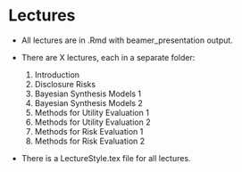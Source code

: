 # Lectures

- All lectures are in .Rmd with beamer_presentation output.

- There are X lectures, each in a separate folder:
    1. Introduction
    2. Disclosure Risks
    3. Bayesian Synthesis Models 1
    4. Bayesian Synthesis Models 2
    5. Methods for Utility Evaluation 1
    6. Methods for Utility Evaluation 2
    7. Methods for Risk Evaluation 1
    8. Methods for Risk Evaluation 2

- There is a LectureStyle.tex file for all lectures.
